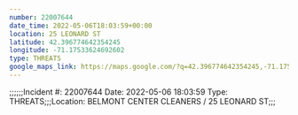 ```yaml
---
number: 22007644
date_time: 2022-05-06T18:03:59+00:00
location: 25 LEONARD ST
latitude: 42.396774642354245
longitude: -71.17533624692602
type: THREATS
google_maps_link: https://maps.google.com/?q=42.396774642354245,-71.17533624692602
---
```


;;;;;;Incident #: 22007644   Date: 2022-05-06 18:03:59   Type: THREATS;;;Location: BELMONT CENTER CLEANERS / 25 LEONARD ST;;;
